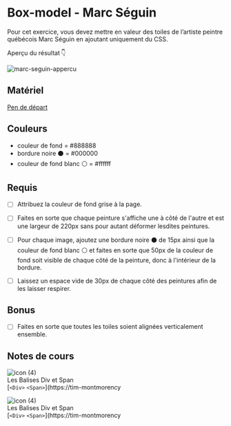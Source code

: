 # Box-model - Marc Séguin

Pour cet exercice, vous devez mettre en valeur des toiles de l’artiste peintre québécois Marc Séguin en ajoutant uniquement du CSS.

Aperçu du résultat 👇

![marc-seguin-appercu](https://github.com/user-attachments/assets/9b35172e-f026-455b-b48c-82a42dee3ea6)


## Matériel

[Pen de départ](https://codepen.io/tim-momo/pen/MWBXrvZ)

## Couleurs
-    couleur de fond  = #888888
-    bordure noire ⚫️ = #000000
-    couleur de fond blanc ⚪️ = #ffffff
   
## Requis

* [ ] Attribuez la couleur de fond grise à la page.
* [ ] Faites en sorte que chaque peinture s'affiche une à côté de l'autre et est une largeur de 220px sans pour autant déformer lesdites peintures.
* [ ] Pour chaque image, ajoutez une bordure noire ⚫️ de 15px ainsi que la couleur de fond blanc ⚪️ et faites en sorte que 50px de la couleur de fond soit visible de chaque côté de la peinture, donc à l'intérieur de la bordure.
* [ ] Laissez un espace vide de 30px de chaque côté des peintures afin de les laisser respirer.


## Bonus

* [ ] Faites en sorte que toutes les toiles soient alignées verticalement ensemble.



## Notes de cours

![icon (4)](https://github.com/user-attachments/assets/c79d45ef-87d7-4096-ab1f-7e80b0c2c5e3)<br> Les Balises Div et Span <br> [`<Div>` `<Span>`](https://tim-montmorency

![icon (4)](https://github.com/user-attachments/assets/c79d45ef-87d7-4096-ab1f-7e80b0c2c5e3)<br> Les Balises Div et Span <br> [`<Div>` `<Span>`](https://tim-montmorency
